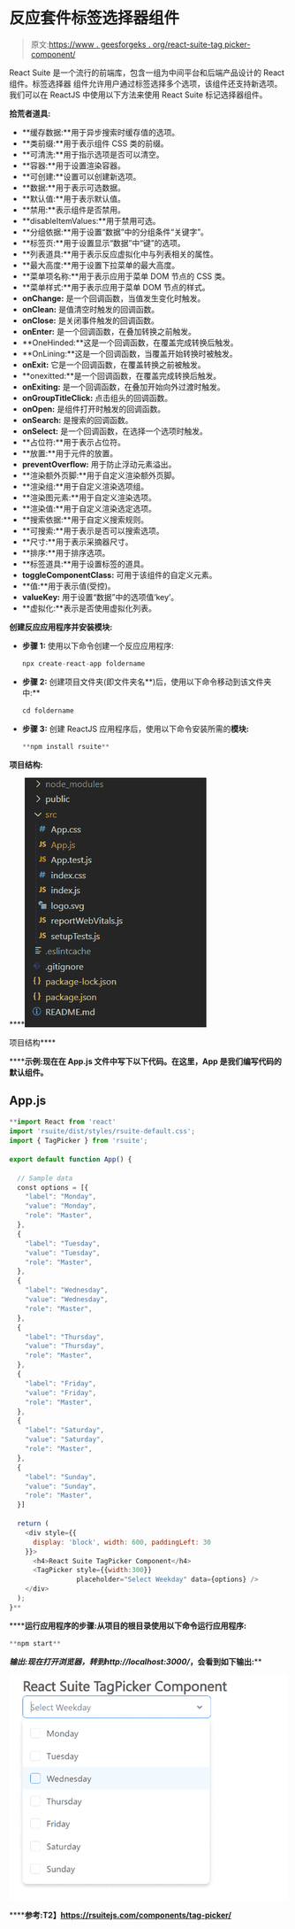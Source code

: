 # 反应套件标签选择器组件

> 原文:[https://www . geesforgeks . org/react-suite-tag picker-component/](https://www.geeksforgeeks.org/react-suite-tagpicker-component/)

React Suite 是一个流行的前端库，包含一组为中间平台和后端产品设计的 React 组件。标签选择器  组件允许用户通过标签选择多个选项，该组件还支持新选项。我们可以在 ReactJS 中使用以下方法来使用 React Suite 标记选择器组件。

**拾荒者道具:**

*   **缓存数据:**用于异步搜索时缓存值的选项。
*   **类前缀:**用于表示组件 CSS 类的前缀。
*   **可清洗:**用于指示选项是否可以清空。
*   **容器:**用于设置渲染容器。
*   **可创建:**设置可以创建新选项。
*   **数据:**用于表示可选数据。
*   **默认值:**用于表示默认值。
*   **禁用:**表示组件是否禁用。
*   **disableItemValues:**用于禁用可选。
*   **分组依据:**用于设置“数据”中的分组条件“关键字”。
*   **标签页:**用于设置显示“数据”中“键”的选项。
*   **列表道具:**用于表示反应虚拟化中与列表相关的属性。
*   **最大高度:**用于设置下拉菜单的最大高度。
*   **菜单项名称:**用于表示应用于菜单 DOM 节点的 CSS 类。
*   **菜单样式:**用于表示应用于菜单 DOM 节点的样式。
*   **onChange:** 是一个回调函数，当值发生变化时触发。
*   **onClean:** 是值清空时触发的回调函数。
*   **onClose:** 是关闭事件触发的回调函数。
*   **onEnter:** 是一个回调函数，在叠加转换之前触发。
*   **OneHinded:**这是一个回调函数，在覆盖完成转换后触发。
*   **OnLining:**这是一个回调函数，当覆盖开始转换时被触发。
*   **onExit:** 它是一个回调函数，在覆盖转换之前被触发。
*   **onexitted:**是一个回调函数，在覆盖完成转换后触发。
*   **onExiting:** 是一个回调函数，在叠加开始向外过渡时触发。
*   **onGroupTitleClick:** 点击组头的回调函数。
*   **onOpen:** 是组件打开时触发的回调函数。
*   **onSearch:** 是搜索的回调函数。
*   **onSelect:** 是一个回调函数，在选择一个选项时触发。
*   **占位符:**用于表示占位符。
*   **放置:**用于元件的放置。
*   **preventOverflow:** 用于防止浮动元素溢出。
*   **渲染额外页脚:**用于自定义渲染额外页脚。
*   **渲染组:**用于自定义渲染选项组。
*   **渲染图元素:**用于自定义渲染选项。
*   **渲染值:**用于自定义渲染选定选项。
*   **搜索依据:**用于自定义搜索规则。
*   **可搜索:**用于表示是否可以搜索选项。
*   **尺寸:**用于表示采摘器尺寸。
*   **排序:**用于排序选项。
*   **标签道具:**用于设置标签的道具。
*   **toggleComponentClass:** 可用于该组件的自定义元素。
*   **值:**用于表示值(受控)。
*   **valueKey:** 用于设置“数据”中的选项值‘key’。
*   **虚拟化:**表示是否使用虚拟化列表。

**创建反应应用程序并安装模块:**

*   **步骤 1:** 使用以下命令创建一个反应应用程序:

    ```jsx
    npx create-react-app foldername
    ```

*   **步骤 2:** 创建项目文件夹(即文件夹名**)后，使用以下命令移动到该文件夹中:**

    ```jsx
    cd foldername
    ```

*   **步骤 3:** 创建 ReactJS 应用程序后，使用以下命令安装所需的****模块:****

    ```jsx
    **npm install rsuite**
    ```

******项目结构:******

****![](img/f04ae0d8b722a9fff0bd9bd138b29c23.png)

项目结构**** 

******示例:**现在在 **App.js** 文件中写下以下代码。在这里，App 是我们编写代码的默认组件。****

## ****App.js****

```jsx
**import React from 'react'
import 'rsuite/dist/styles/rsuite-default.css';
import { TagPicker } from 'rsuite';

export default function App() {

  // Sample data 
  const options = [{
    "label": "Monday",
    "value": "Monday",
    "role": "Master",
  },
  {
    "label": "Tuesday",
    "value": "Tuesday",
    "role": "Master",
  },
  {
    "label": "Wednesday",
    "value": "Wednesday",
    "role": "Master",
  },
  {
    "label": "Thursday",
    "value": "Thursday",
    "role": "Master",
  },
  {
    "label": "Friday",
    "value": "Friday",
    "role": "Master",
  },
  {
    "label": "Saturday",
    "value": "Saturday",
    "role": "Master",
  },
  {
    "label": "Sunday",
    "value": "Sunday",
    "role": "Master",
  }]

  return (
    <div style={{
      display: 'block', width: 600, paddingLeft: 30
    }}>
      <h4>React Suite TagPicker Component</h4>
      <TagPicker style={{width:300}} 
                 placeholder="Select Weekday" data={options} />
    </div>
  );
}**
```

******运行应用程序的步骤:**从项目的根目录使用以下命令运行应用程序:****

```jsx
**npm start**
```

******输出:**现在打开浏览器，转到***http://localhost:3000/***，会看到如下输出:****

****![](img/96fb4315a2331f8cec1186ba5e1a9446.png)****

******参考:**T2】https://rsuitejs.com/components/tag-picker/****